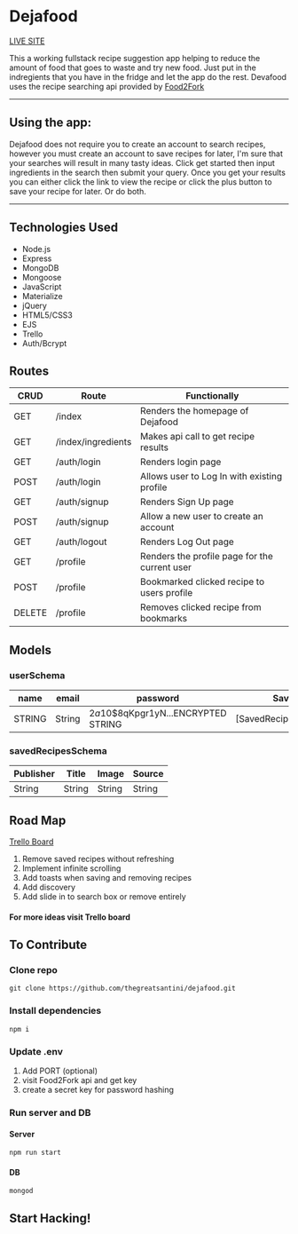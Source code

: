 # Dejafood

[LIVE SITE](https://dejafood.herokuapp.com/)

This a working fullstack recipe suggestion app helping to reduce the amount of food that goes to waste and try new food. Just put in the indregients that you have in the fridge and let the app do the rest. Devafood uses the recipe searching api provided by [Food2Fork](https://food2fork.com/about/api) 

***

## Using the app:

Dejafood does not require you to create an account to search recipes, however you must create an account to save recipes for later, I'm sure that your searches will result in many tasty ideas. Click get started then input ingredients in the search then submit your query. Once you get your results you can either click the link to view the recipe or click the plus button to save your recipe for later. Or do both.

***

## Technologies Used
* Node.js
* Express
* MongoDB
* Mongoose
* JavaScript
* Materialize
* jQuery
* HTML5/CSS3
* EJS
* Trello
* Auth/Bcrypt

## Routes 

|      CRUD          |Route                          |Functionally                         |
|----------------|-------------------------------|-----------------------------|
|GET|/index|Renders the homepage of Dejafood|
|GET|/index/ingredients|Makes api call to get recipe results|
|GET|/auth/login|Renders login page|
|POST|/auth/login|Allows user to Log In with existing profile|
|GET|/auth/signup|Renders Sign Up page|
|POST|/auth/signup|Allow a new user to create an account|
|GET|/auth/logout|Renders Log Out page|
|GET |/profile   |Renders the profile page for the current user            |
|POST|/profile|Bookmarked clicked recipe to users profile |
|DELETE|/profile|Removes clicked recipe from bookmarks|

## Models
### userSchema

| name   | email | password            | Saved    |
|--------|-------|------------------------------|--------|
  | STRING | String | $2a$10$8qKpgr1yN...ENCRYPTED STRING | [SavedRecipes.schema] |

### savedRecipesSchema

| Publisher   | Title | Image            | Source    |
|--------|-------|------------------------------|--------|
  | String | String | String | String |

## Road Map

[Trello Board](https://trello.com/b/IupdgdV9/dejafood)

1) Remove saved recipes without refreshing
2) Implement infinite scrolling
3) Add toasts when saving and removing recipes 
4) Add discovery 
5) Add slide in to search box or remove entirely 


#### For more ideas visit Trello board

## To Contribute

### Clone repo
```git clone https://github.com/thegreatsantini/dejafood.git```

### Install dependencies
```npm i```

### Update .env 

1) Add PORT (optional)
2) visit Food2Fork api and get key
3) create a secret key for password hashing

### Run server and DB

#### Server 
```npm run start```
#### DB
```mongod```

## Start Hacking!

